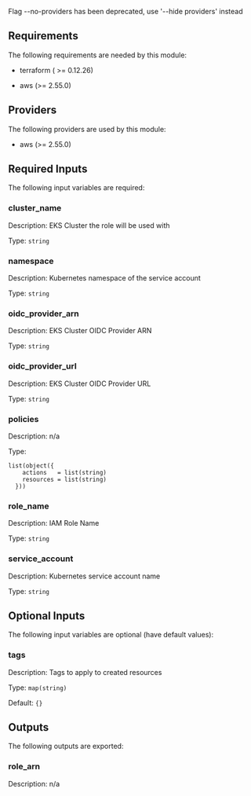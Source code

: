 Flag --no-providers has been deprecated, use '--hide providers' instead
## Requirements

The following requirements are needed by this module:

- terraform ( >= 0.12.26)

- aws (>= 2.55.0)

## Providers

The following providers are used by this module:

- aws (>= 2.55.0)

## Required Inputs

The following input variables are required:

### cluster\_name

Description: EKS Cluster the role will be used with

Type: `string`

### namespace

Description: Kubernetes namespace of the service account

Type: `string`

### oidc\_provider\_arn

Description: EKS Cluster OIDC Provider ARN

Type: `string`

### oidc\_provider\_url

Description: EKS Cluster OIDC Provider URL

Type: `string`

### policies

Description: n/a

Type:

```hcl
list(object({
    actions   = list(string)
    resources = list(string)
  }))
```

### role\_name

Description: IAM Role Name

Type: `string`

### service\_account

Description: Kubernetes service account name

Type: `string`

## Optional Inputs

The following input variables are optional (have default values):

### tags

Description: Tags to apply to created resources

Type: `map(string)`

Default: `{}`

## Outputs

The following outputs are exported:

### role\_arn

Description: n/a

